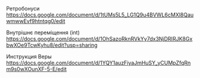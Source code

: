Ретробонуси
https://docs.google.com/document/d/1tUMs5L5_LG1Q9u4BVWL6cMXl8QauwmwwEvf9htntqg0/edit

Внутрішнє переміщення (int)
https://docs.google.com/document/d/1OhSazoRknRVkYy7dx3NjDRIRJK8GxbwXOe9TcwKyhu8/edit?usp=sharing

Инструкция Веры
https://docs.google.com/document/d/1YQY1auzFiyaJmHuSY_yCUMpZfqRnm9s0wXOunXF-5-E/edit